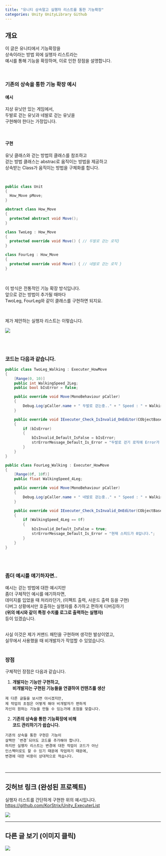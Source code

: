 ```yaml
---
title: "유니티 상속말고 실행자 리스트를 통한 기능확장"
categories: Unity UnityLibrary Github
---
```


## 개요
이 글은 유니티에서 기능확장을 <br>
상속이라는 방법 외에 실행자 리스트라는 <br>
예시를 통해 기능을 확장하며, 이로 인한 장점을 설명합니다. <br>

<br>

### 기존의 상속을 통한 기능 확장 예시

#### 예시
지상 유닛만 있는 게임에서, <br>
두발로 걷는 유닛과 네발로 걷는 유닛을 <br>
구현해야 한다는 가정입니다. <br>

<br>

#### 구현
유닛 클래스와 걷는 방법의 클래스를 참조하고 <br>
걷는 방법 클래스는 abstrac로 움직이는 방법을 제공하고 <br>
상속받는 Class가 움직이는 방법을 구체화를 합니다. <br>

<br>

```csharp
public class Unit
{
  How_Move pMove;
}

abstract class How_Move
{
  protected abstract void Move();
}

class TwoLeg : How_Move
{
  protected override void Move() { // 두발로 걷는 로직}
}

class FourLeg : How_Move
{
  protected override void Move() { // 네발로 걷는 로직 }
}
```

<br>

이 방식은 전통적인 기능 확장 방식입니다. <br>
앞으로 걷는 방법이 추가될 때마다 <br>
TwoLeg, FourLeg와 같이 클래스를 구현하면 되지요. <br>

<br>

제가 제안하는 실행자 리스트는 이렇습니다.

![](https://github.com/KorStrix/Unity_ExecuterList/blob/master/ImageForGithub/ExecuterList.gif?raw=true)

<br>
<br>

### 코드는 다음과 같습니다.

```csharp
public class TwoLeg_Walking : Executer_HowMove
{
    [Range(0, 10)]
    public int WalkingSpeed_2Leg;
    public bool bIsError = false;

    public override void Move(MonoBehaviour pCaller)
    {
        Debug.Log(pCaller.name + " 두발로 걷는중.." + " Speed : " + WalkingSpeed_2Leg, pCaller);
    }

    public override void IExecuter_Check_IsInvalid_OnEditor(CObjectBase pScriptOwner, ref bool bIsInvalid_Default_IsFalse, ref string strErrorMessage_Default_Is_Error)
    {
        if (bIsError)
        {
            bIsInvalid_Default_IsFalse = bIsError;
            strErrorMessage_Default_Is_Error = "두발로 걷기 로직에 Error가 체크되었습니다.";
        }
    }
}

public class FourLeg_Walking : Executer_HowMove
{
    [Range(0f, 10f)]
    public float WalkingSpeed_4Leg;

    public override void Move(MonoBehaviour pCaller)
    {
        Debug.Log(pCaller.name + " 네발로 걷는중.." + " Speed : " + WalkingSpeed_4Leg, pCaller);
    }

    public override void IExecuter_Check_IsInvalid_OnEditor(CObjectBase pScriptOwner, ref bool bIsInvalid_Default_IsFalse, ref string strErrorMessage_Default_Is_Error)
    {
        if (WalkingSpeed_4Leg == 0f)
        {
            bIsInvalid_Default_IsFalse = true;
            strErrorMessage_Default_Is_Error = "현재 스피드가 0입니다.";
        }
    }
}
```

<br>
<br>

### 좀더 예시를 얘기하자면..

예시는 걷는 방법에 대한 예시지만 <br>
좀더 구체적인 예시를 얘기하자면, <br>
데미지를 입었을 때 처리라던가, (이펙트 출력, 사운드 출력 등을 구현) <br>
디버그 상황에서만 호출하는 실행자를 추가하고 편하게 디버깅하기 <br>
**(위의 예시와 같이 특정 수치를 로그로 출력하는 실행자)** <br>
등이 있겠습니다. <br>

<br>
사실 이것은 제가 커맨드 패턴을 구현하며 생각한 발상이였고, <br>
실무에서 사용했을 때 비개발자가 작업할 수 있었습니다. <br>

<br>

### 장점
구체적인 장점은 다음과 같습니다. <br>

1. **개발자는 기능만 구현하고, <br>비개발자는 구현된 기능들을 연결하여 컨텐츠를 생산** <br>
```
제 다른 글들을 보시면 아시겠지만,
제 작업의 초점은 어떻게 해야 비개발자가 편하게
자신이 원하는 기능을 만들 수 있는가에 초점을 맞춥니다.
```

2. **기존의 상속을 통한 기능확장에 비해<br> 코드 관리하기가 쉽습니다.** <br>
```
기존의 상속을 통한 구현은 기능이
살짝만 `변경`되어도 코드를 추가해야 합니다.
하지만 실행자 리스트는 변경에 대한 작업이 코드가 아닌
인스펙터로도 할 수 있기 때문에 작업하기 때문에,
변경에 대한 비용이 상대적으로 적습니다.
```

<br>

---
## 깃허브 링크 (완성된 프로젝트)
실행자 리스트를 간단하게 구현한 위의 예시입니다.
https://github.com/KorStrix/Unity_ExecuterList

![](https://github.com/KorStrix/Unity_ExecuterList/blob/master/ImageForGithub/ExecuterList.gif?raw=true)

---
## 다른 글 보기 (이미지 클릭)
[![](https://github.com/KorStrix/korstrix.github.io/blob/master/_images/Index_Preview.png?raw=true)](https://korstrix.github.io/index/Index/)

